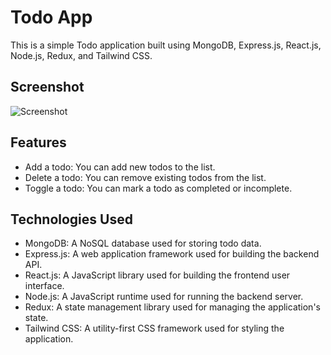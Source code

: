 # Todo App
This is a simple Todo application built using MongoDB, Express.js, React.js, Node.js, Redux, and Tailwind CSS.

## Screenshot
![Screenshot](https://github.com/sarojsubedi1/Todo/assets/105138485/c92f89bc-baac-4c4d-8a90-efacb19266c6)

## Features
- Add a todo: You can add new todos to the list.
- Delete a todo: You can remove existing todos from the list.
- Toggle a todo: You can mark a todo as completed or incomplete.

## Technologies Used
- MongoDB: A NoSQL database used for storing todo data.
- Express.js: A web application framework used for building the backend API.
- React.js: A JavaScript library used for building the frontend user interface.
- Node.js: A JavaScript runtime used for running the backend server.
- Redux: A state management library used for managing the application's state.
- Tailwind CSS: A utility-first CSS framework used for styling the application.
